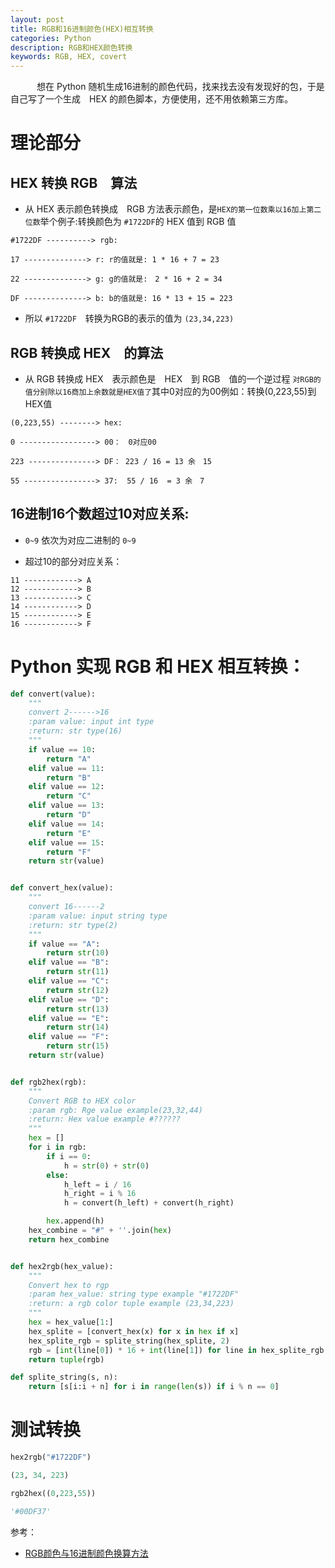 ```yaml
---
layout: post
title: RGB和16进制颜色(HEX)相互转换
categories: Python
description: RGB和HEX颜色转换
keywords: RGB, HEX, covert
---
```


　　　想在 Python 随机生成16进制的颜色代码，找来找去没有发现好的包，于是自己写了一个生成　HEX 的颜色脚本，方便使用，还不用依赖第三方库。


#  理论部分 


## HEX 转换 RGB　算法

* 从 HEX 表示颜色转换成　RGB 方法表示颜色，是`HEX的第一位数乘以16加上第二位数`举个例子:转换颜色为 `#1722DF`的 HEX 值到 RGB 值　

```
#1722DF ----------> rgb:

17 --------------> r: r的值就是: 1 * 16 + 7 = 23

22 --------------> g: g的值就是:　2 * 16 + 2 = 34

DF --------------> b: b的值就是: 16 * 13 + 15 = 223
```

* 所以 `#1722DF`　转换为RGB的表示的值为 `(23,34,223)`


## RGB 转换成 HEX　的算法


* 从 RGB 转换成 HEX　表示颜色是　HEX　到 RGB　值的一个逆过程 `对RGB的值分别除以16商加上余数就是HEX值了`其中0对应的为00例如：转换(0,223,55)到HEX值

```
(0,223,55) --------> hex:

0 -----------------> 00：　0对应00

223 ---------------> DF： 223 / 16 = 13 余　15

55 ----------------> 37:  55 / 16  = 3 余　7
```


## 16进制16个数超过10对应关系:


* `0~9` 依次为对应二进制的 `0~9`

* 超过10的部分对应关系：

```
11 ------------> A
12 ------------> B
13 ------------> C
14 ------------> D
15 ------------> E
16 ------------> F
```

# Python 实现 RGB 和 HEX 相互转换：

```python
def convert(value):
    """
    convert 2------>16
    :param value: input int type
    :return: str type(16)
    """
    if value == 10:
        return "A"
    elif value == 11:
        return "B"
    elif value == 12:
        return "C"
    elif value == 13:
        return "D"
    elif value == 14:
        return "E"
    elif value == 15:
        return "F"
    return str(value)


def convert_hex(value):
    """
    convert 16------2
    :param value: input string type
    :return: str type(2)
    """
    if value == "A":
        return str(10)
    elif value == "B":
        return str(11)
    elif value == "C":
        return str(12)
    elif value == "D":
        return str(13)
    elif value == "E":
        return str(14)
    elif value == "F":
        return str(15)
    return str(value)


def rgb2hex(rgb):
    """
    Convert RGB to HEX color
    :param rgb: Rge value example(23,32,44)
    :return: Hex value example #??????
    """
    hex = []
    for i in rgb:
        if i == 0:
            h = str(0) + str(0)
        else:
            h_left = i / 16
            h_right = i % 16
            h = convert(h_left) + convert(h_right)

        hex.append(h)
    hex_combine = "#" + ''.join(hex)
    return hex_combine


def hex2rgb(hex_value):
    """
    Convert hex to rgp
    :param hex_value: string type example "#1722DF"
    :return: a rgb color tuple example (23,34,223)
    """
    hex = hex_value[1:]
    hex_splite = [convert_hex(x) for x in hex if x]
    hex_splite_rgb = splite_string(hex_splite, 2)
    rgb = [int(line[0]) * 16 + int(line[1]) for line in hex_splite_rgb if line]
    return tuple(rgb)

def splite_string(s, n):
    return [s[i:i + n] for i in range(len(s)) if i % n == 0]

```


# 测试转换


```python
hex2rgb("#1722DF")

(23, 34, 223)

rgb2hex((0,223,55))

'#00DF37'

```



参考：

* [RGB颜色与16进制颜色换算方法](http://blog.csdn.net/jia635/article/details/24935491)